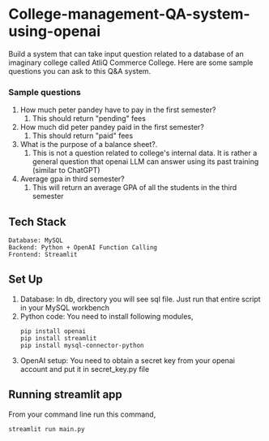 # College-management-QA-system-using-openai

Build a system that can take input question related to a database of an imaginary college called AtliQ Commerce College. Here are some sample questions you can ask to this Q&A system.


### Sample questions

1. How much peter pandey have to pay in the first semester?
   1. This should return "pending" fees 
1. How much did peter pandey paid in the first semester?
   1. This should return "paid" fees
1. What is the purpose of a balance sheet?.
   1. This is not a question related to college's internal data. It is rather a general question that openai LLM can answer using its past training (similar to ChatGPT)
1. Average gpa in third semester?
   1. This will return an average GPA of all the students in the third semester

## Tech Stack

```commandline
Database: MySQL
Backend: Python + OpenAI Function Calling
Frontend: Streamlit
```

## Set Up

1. Database: In db, directory you will see sql file. Just run that entire script in your MySQL workbench
2. Python code: You need to install following modules,
   ```commandline
   pip install openai
   pip install streamlit
   pip install mysql-connector-python
   ```
3. OpenAI setup: You need to obtain a secret key from  your openai account and put it in secret_key.py file 

## Running streamlit app

From your command line run this command,
```commandline
streamlit run main.py
```

